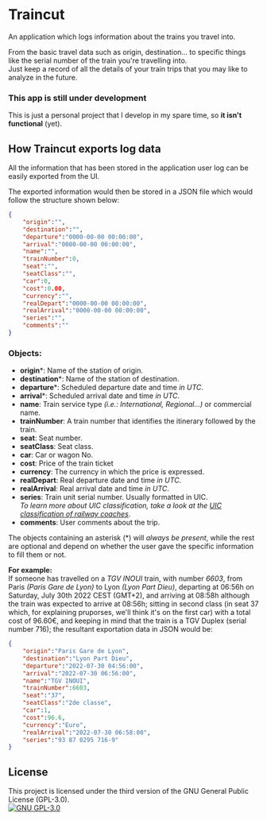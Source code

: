 # Traincut
An application which logs information about the trains you travel into.

From the basic travel data such as origin, destination... to specific things like the serial number
of the train you're travelling into.  
Just keep a record of all the details of your train trips that you may like to analyze in the future.

### This app is still under development
This is just a personal project that I develop in my spare time, so **it isn't functional** (yet).

## How Traincut exports log data

All the information that has been stored in the application user log
can be easily exported from the UI.

The exported information would then be stored in a JSON file which
would follow the structure shown below:

```json
{
    "origin":"",
    "destination":"",
    "departure":"0000-00-00 00:00:00",
    "arrival":"0000-00-00 00:00:00",
    "name":"",
    "trainNumber":0,
    "seat":"",
    "seatClass":"",
    "car":0,
    "cost":0.00,
    "currency":"",
    "realDepart":"0000-00-00 00:00:00",
    "realArrival":"0000-00-00 00:00:00",
    "series":"",
    "comments":""
}
```

### Objects:
- **origin**\*: Name of the station of origin.
- **destination**\*: Name of the station of destination.
- **departure**\*: Scheduled departure date and time *in UTC*.
- **arrival**\*: Scheduled arrival date and time *in UTC*.
- **name**: Train service type *(i.e.: International, Regional...)* or commercial name.
- **trainNumber**: A train number that identifies the itinerary followed by the train.
- **seat**: Seat number.
- **seatClass**: Seat class.
- **car**: Car or wagon No.
- **cost**: Price of the train ticket
- **currency**: The currency in which the price is expressed.
- **realDepart**: Real departure date and time *in UTC*.
- **realArrival**: Real arrival date and time *in UTC*.
- **series**: Train unit serial number. Usually formatted in UIC.  
  *To learn more about UIC classification, take a look at the
  [UIC classification of railway coaches](https://en.wikipedia.org/wiki/UIC_classification_of_railway_coaches)*.
- **comments**: User comments about the trip.

The objects containing an asterisk (\*) will *always be present*, while the rest are optional and
depend on whether the user gave the specific information to fill them or not.

**For example:**  
If someone has travelled on a *TGV INOUI* train, with number *6603*, from Paris *(Paris Gare de Lyon)*
to Lyon *(Lyon Part Dieu)*, departing at 06:56h on Saturday, July 30th 2022 CEST (GMT+2), and arriving
at 08:58h although the train was expected to arrive at 08:56h; sitting in second class (in seat 37 which,
for explaining pruporses, we'll think it's on the first car) with a total cost of 96.60€,
and keeping in mind that the train is a TGV Duplex (serial number 716);
the resultant exportation data in JSON would be:

```json
{
    "origin":"Paris Gare de Lyon",
    "destination":"Lyon Part Dieu",
    "departure":"2022-07-30 04:56:00",
    "arrival":"2022-07-30 06:56:00",
    "name":"TGV INOUI",
    "trainNumber":6603,
    "seat":"37",
    "seatClass":"2de classe",
    "car":1,
    "cost":96.6,
    "currency":"Euro",
    "realArrival":"2022-07-30 06:58:00",
    "series":"93 87 0295 716-9"
}
```

## License
This project is licensed under the third version of the GNU General Public License (GPL-3.0).  
[![GNU GPL-3.0](https://www.gnu.org/graphics/gplv3-127x51.png)](https://www.gnu.org/licenses/gpl-3.0.en.html)
